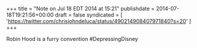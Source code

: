 +++
title = "Note on Jul 18 EDT 2014 at 15:21"
publishdate = 2014-07-18T19:21:56+00:00
draft = false
syndicated = [ 'https://twitter.com/chrisjohndeluca/status/490214908407971840?s=20' ]
+++

Robin Hood is a furry convention  #DepressingDisney
